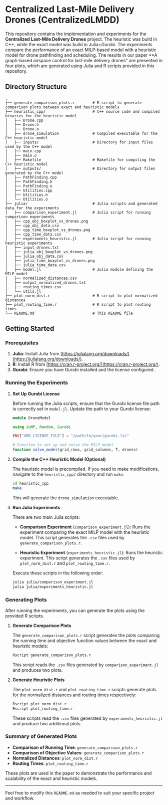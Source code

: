 # Centralized Last-Mile Delivery Drones (CentralizedLMDD)

This repository contains the implementation and experiments for the **Centralized Last-Mile Delivery Drones** project. The heuristic was build in C++, while the exact model was build in Julia+Gurobi. The experiments compare the performance of an exact MILP-based model with a heuristic model for drone pathfinding and scheduling. The results in our paper **A graph-based airspace control for last-mile delivery drones" are presented in four plots, which are generated using Julia and R scripts provided in this repository.

## Directory Structure

```
.
├── generate_comparison_plots.r        # R script to generate comparison plots between exact and heuristic models
├── heuristic_cpp/                     # C++ source code and compiled binaries for the heuristic model
│   ├── Drone.cpp
│   ├── Drone.h
│   ├── Drone.o
│   ├── drone_simulation               # Compiled executable for the C++ heuristic model
│   ├── inputs/                        # Directory for input files used by the C++ model
│   ├── main.cpp
│   ├── main.o
│   ├── Makefile                       # Makefile for compiling the C++ heuristic model
│   ├── outputs/                       # Directory for output files generated by the C++ model
│   ├── PathFinding.cpp
│   ├── PathFinding.h
│   ├── PathFinding.o
│   ├── Utilities.cpp
│   ├── Utilities.h
│   └── Utilities.o
├── julia/                             # Julia scripts and generated data for the experiments
│   ├── comparison_experiment.jl       # Julia script for running comparison experiments
│   ├── cpp_obj_boxplot_vs_drones.png
│   ├── cpp_obj_data.csv
│   ├── cpp_time_boxplot_vs_drones.png
│   ├── cpp_time_data.csv
│   ├── experiments_heuristic.jl       # Julia script for running heuristic experiments
│   ├── input_drones.txt
│   ├── julia_obj_boxplot_vs_drones.png
│   ├── julia_obj_data.csv
│   ├── julia_time_boxplot_vs_drones.png
│   ├── julia_time_data.csv
│   ├── model.jl                       # Julia module defining the MILP model
│   ├── normalized_distances.csv
│   ├── output_normalized_drones.txt
│   ├── routing_times.csv
│   └── utils.jl
├── plot_norm_dist.r                   # R script to plot normalized distances
├── plot_routing_time.r                # R script to plot routing times
└── README.md                          # This README file
```

## Getting Started

### Prerequisites

1. **Julia**: Install Julia from [https://julialang.org/downloads/](https://julialang.org/downloads/).
2. **R**: Install R from [https://cran.r-project.org/](https://cran.r-project.org/).
3. **Gurobi**: Ensure you have Gurobi installed and the license configured.

### Running the Experiments

1. **Set Up Gurobi License**

   Before running the Julia scripts, ensure that the Gurobi license file path is correctly set in `model.jl`. Update the path to your Gurobi license:

   ```julia
   module DroneModel

   using JuMP, Random, Gurobi

   ENV["GRB_LICENSE_FILE"] = "/path/to/your/gurobi.lic"

   # Function to set up and solve the MILP model
   function solve_model(grid_rows, grid_columns, T, drones)
   ```

2. **Compile the C++ Heuristic Model (Optional)**

   The heuristic model is precompiled. If you need to make modifications, navigate to the `heuristic_cpp/` directory and run `make`:

   ```bash
   cd heuristic_cpp
   make
   ```

   This will generate the `drone_simulation` executable.

3. **Run Julia Experiments**

   There are two main Julia scripts:

   - **Comparison Experiment** (`comparison_experiment.jl`): Runs the experiment comparing the exact MILP model with the heuristic model. This script generates the `.csv` files used by `generate_comparison_plots.r`.

   - **Heuristic Experiment** (`experiments_heuristic.jl`): Runs the heuristic experiment. This script generates the `.csv` files used by `plot_norm_dist.r` and `plot_routing_time.r`.

   Execute these scripts in the following order:

   ```bash
   julia julia/comparison_experiment.jl
   julia julia/experiments_heuristic.jl
   ```

### Generating Plots

After running the experiments, you can generate the plots using the provided R scripts.

1. **Generate Comparison Plots**

   The `generate_comparison_plots.r` script generates the plots comparing the running time and objective function values between the exact and heuristic models:

   ```bash
   Rscript generate_comparison_plots.r
   ```

   This script reads the `.csv` files generated by `comparison_experiment.jl` and produces two plots.

2. **Generate Heuristic Plots**

   The `plot_norm_dist.r` and `plot_routing_time.r` scripts generate plots for the normalized distances and routing times respectively:

   ```bash
   Rscript plot_norm_dist.r
   Rscript plot_routing_time.r
   ```

   These scripts read the `.csv` files generated by `experiments_heuristic.jl` and produce two additional plots.

### Summary of Generated Plots

- **Comparison of Running Time**: `generate_comparison_plots.r`
- **Comparison of Objective Values**: `generate_comparison_plots.r`
- **Normalized Distances**: `plot_norm_dist.r`
- **Routing Times**: `plot_routing_time.r`

These plots are used in the paper to demonstrate the performance and scalability of the exact and heuristic models.

---

Feel free to modify this `README.md` as needed to suit your specific project and workflow.